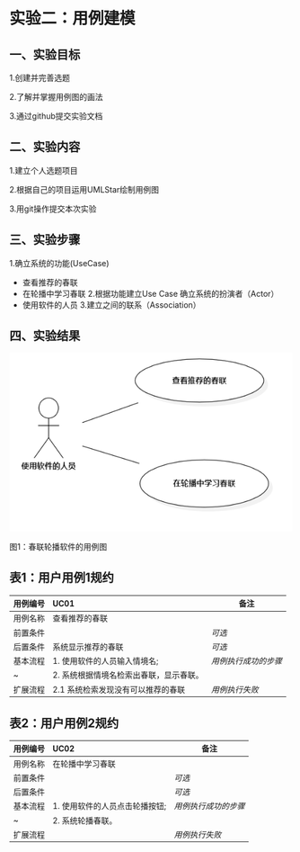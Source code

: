 # 实验二：用例建模

## 一、实验目标
1.创建并完善选题

2.了解并掌握用例图的画法

3.通过github提交实验文档

## 二、实验内容
1.建立个人选题项目

2.根据自己的项目运用UMLStar绘制用例图

3.用git操作提交本次实验

## 三、实验步骤
1.确立系统的功能(UseCase)
 - 查看推荐的春联
 - 在轮播中学习春联
 2.根据功能建立Use Case
 确立系统的扮演者（Actor）
 - 使用软件的人员
 3.建立之间的联系（Association）

## 四、实验结果

 ![用例图](./lab02UseCaseDiagram.png)

图1：春联轮播软件的用例图

## 表1：用户用例1规约
用例编号  | UC01 | 备注  
-|:-|-  
用例名称  | 查看推荐的春联  |   
前置条件  |  | *可选*   
后置条件  |    系统显示推荐的春联   | *可选*   
基本流程  | 1. 使用软件的人员输入情境名;  |*用例执行成功的步骤*    
~| 2. 系统根据情境名检索出春联，显示春联。  |  
扩展流程  | 2.1 系统检索发现没有可以推荐的春联   |*用例执行失败* 
## 表2：用户用例2规约
用例编号  | UC02 | 备注  
-|:-|-  
用例名称  | 在轮播中学习春联  |   
前置条件  |  | *可选*   
后置条件  |  | *可选*   
基本流程  | 1. 使用软件的人员点击轮播按钮;  |*用例执行成功的步骤*    
~| 2. 系统轮播春联。  |  
扩展流程  | |*用例执行失败* 
